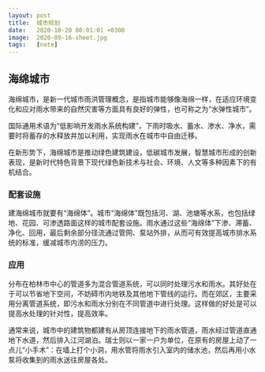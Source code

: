 ```yaml
---
layout: post
title:  城市规划
date:   2020-10-20 00:01:01 +0300
image:  2020-09-16-sheet.jpg
tags:   [note]
---
```


## 海绵城市

海绵城市，是新一代城市雨洪管理概念，是指城市能够像海绵一样，在适应环境变化和应对雨水带来的自然灾害等方面具有良好的弹性，也可称之为“水弹性城市”。

国际通用术语为“低影响开发雨水系统构建”，下雨时吸水、蓄水、渗水、净水，需要时将蓄存的水释放并加以利用，实现雨水在城市中自由迁移。

在新形势下，海绵城市是推动绿色建筑建设，低碳城市发展，智慧城市形成的创新表现，是新时代特色背景下现代绿色新技术与社会、环境、人文等多种因素下的有机结合。

### 配套设施

建海绵城市就要有“海绵体”。城市“海绵体”既包括河、湖、池塘等水系，也包括绿地、花园、可渗透路面这样的城市配套设施。雨水通过这些“海绵体”下渗、滞蓄、净化、回用，最后剩余部分径流通过管网、泵站外排，从而可有效提高城市排水系统的标准，缓减城市内涝的压力。

### 应用

分布在柏林市中心的管道多为混合管道系统，可以同时处理污水和雨水。其好处在于可以节省地下空间，不妨碍市内地铁及其他地下管线的运行。而在郊区，主要采用分离管道系统，即污水和雨水分别在不同管道中进行处理。这样做的好处是可以提高水处理的针对性，提高效率。

通常来说，城市中的建筑物都建有从房顶连接地下的雨水管道，雨水经过管道直通地下水道，然后排入江河湖泊。瑞士则以一家一户为单位，在原有的房屋上动了一点儿“小手术”：在墙上打个小洞，用水管将雨水引入室内的储水池，然后再用小水泵将收集到的雨水送往房屋各处。